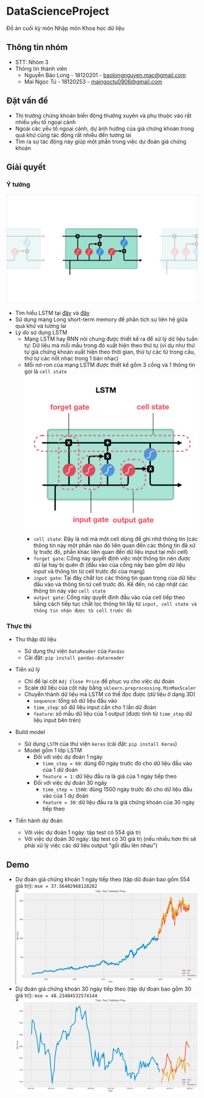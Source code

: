 # DataScienceProject
Đồ án cuối kỳ môn Nhập môn Khoa học dữ liệu

## Thông tin nhóm
- STT: Nhóm 3
- Thông tin thành viên
  - Nguyễn Bảo Long - 18120201 - baolongnguyen.mac@gmail.com
  - Mai Ngọc Tú - 18120253 - maingoctu0906@gmail.com

## Đặt vấn đề

- Thị trường chứng khoán biến động thường xuyên và phụ thuộc vào rất nhiều yếu tố ngoại cảnh
- Ngoài các yếu tố ngoại cảnh, dự ảnh hưởng của giá chứng khoán trong quá khứ cũng tác động rất nhiều đến tương lai
- Tìm ra sự tác động này giúp một phần trong việc dự đoán giá chứng khoán

## Giải quyết

### Ý tưởng

![Minh họa mạng LSTM](./img/lstmNet.png)
- Tìm hiểu LSTM tại [đây](https://dominhhai.github.io/vi/2017/10/what-is-lstm/) và [đây](https://towardsdatascience.com/illustrated-guide-to-lstms-and-gru-s-a-step-by-step-explanation-44e9eb85bf21)
- Sử dụng mạng Long short-term memory để phân tích sự liên hệ giữa quá khứ và tương lai
- Lý do sử dụng LSTM
  - Mạng LSTM hay RNN nói chung được thiết kế ra để xử lý dữ liệu tuần tự: Dữ liệu mà mỗi mẫu trong đó xuất hiện theo thứ tự (ví dụ như thứ tự giá chứng khoán xuất hiện theo thời gian, thứ tự các từ trong câu, thứ tự các nốt nhạc trong 1 bản nhạc)
  - Mỗi nơ-ron của mạng LSTM được thiết kế gồm 3 cổng và 1 thông tin gọi là `cell state`
  ![Mô hình 1 cell trong mạng LSTM](./img/LSTMCell.png)
    - `cell state`: Đây là nơi mà một cell dùng để ghi nhớ thông tin (các thông tin này một phần nào đó liên quan đến các thông tin đã xử lý trước đó, phần khác liên quan đến dữ liệu input tại mỗi cell)
    - `forget gate`: Cổng này quyết định việc một thông tin nên được dữ lại hay bị quên đi (đầu vào của cổng này bao gồm dữ liệu input và thông tin từ cell trước đó của mạng)
    - `input gate`: Tại đây chắt lọc các thông tin quan trọng của dữ liệu đầu vào và thông tin từ cell trước đó. Kế đến, nó cập nhật các thông tin này vào `cell state`
    - `output gate`: Cổng này quyết định đầu vào của cell tiếp theo bằng cách tiếp tục chắt lọc thông tin lấy từ `input, cell state và thông tin nhận được từ cell trước đó`

### Thực thi

- Thu thập dữ liệu
  - Sử dụng thư viện `DataReader` của `Pandas`
  - Cài đặt: `pip install pandas-datareader`

- Tiền xử lý
  - Chỉ để lại cột `Adj Close Price` để phục vụ cho việc dự đoán
  - Scale dữ liệu của cột này bằng `sklearn.preprocessing.MinMaxScaler`
  - Chuyển thành dữ liệu mà LSTM có thể đọc được (dữ liệu ở dạng 3D)
    - `sequence`: tổng số dữ liệu đầu vào
    - `time_step`: số dữ liệu input cần cho 1 lần dữ đoán
    - `feature`: số mẫu dữ liệu của 1 output (được tính từ `time_step` dữ liệu input bên trên)

- Build model
  - Sử dụng `LSTM` của thư viện `keras` (cài đặt: `pip install Keras`)
  - Model gồm 1 lớp LSTM
    - Đối với việc dự đoán 1 ngày
      - `time_step = 60`: dùng 60 ngày trước đó cho dữ liệu đầu vào của 1 dữ đoán
      - `feature = 1`: dữ liệu đầu ra là giá của 1 ngày tiếp theo
    - Đối với việc dự đoán 30 ngày
      - `time_step = 1500`: dùng 1500 ngày trước đó cho dữ liệu đầu vào của 1 dự đoán
      - `feature = 30`: dữ liệu đầu ra là giá chứng khoán của 30 ngày tiếp theo

- Tiến hành dự đoán
  - Với việc dự đoán 1 ngày: tập test có 554 giá trị
  - Với việc dự đoán 30 ngày: tập test có 30 giá trị (nếu nhiều hơn thì sẽ phải xử lý việc các dữ liệu output "gối đầu lên nhau")

## Demo
  - Dự đoán giá chứng khoán 1 ngày tiếp theo (tập dữ đoán bao gồm 554 giá trị): `mse = 37.56402968128282`
  ![Dự đoán giá chứng khoán 1 ngày tiếp theo](./img/predict1Day.png)
  - Dự đoán giá chứng khoán 30 ngày tiếp theo (tập dự đoán bao gồm 30 giá trị): `mse = 48.23404532574144`
  ![Dự đoán giá chứng khoán 30 ngày tiếp theo](./img/predict30Days.png)
